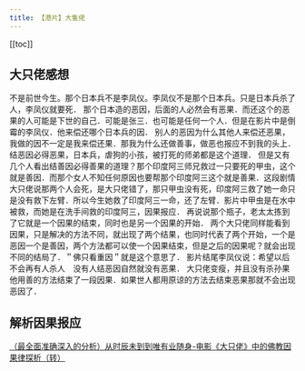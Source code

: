 ```yaml
---
title: 【港片】大隻佬 
---
```


<ClientOnly>
  <in-article-adsense
    ins-style="display:block; text-align:center;"
    data-ad-slot="7727965566"
  />
</ClientOnly>

[[toc]]

## 大只佬感想

不是前世今生。那个日本兵不是李凤仪。李凤仪不是那个日本兵。只是日本兵杀了人，李凤仪就要死．
那个日本造的恶因，后面的人必然会有恶果．而还这个的恶果的人可能是下世的自己．可能是张三．也可能是任何一个人．但是在影片中是倒霉的李凤仪．他来偿还哪个日本兵的因．
别人的恶因为什么其他人来偿还恶果，我做的因不一定是我来偿还果．那我为什么还做善事，做恶也报应不到我的头上．
结恶因必得恶果，日本兵，虐狗的小孩，被打死的师弟都是这个道理．
但是又有几个人看出结善因必得善果的道理？那个印度阿三师兄救过一只要死的甲虫，这个就是善因．而那个女人不知任何原因也要帮那个印度阿三这个就是善果．这段剧情大只佬说那两个人会死，是大只佬错了，那只甲虫没有死，印度阿三救了她一命只是没有救下左臂．所以今生她救了印度阿三一命，还了左臂．影片中甲虫是在水中被救，而她是在洗手间救的印度阿三，因果报应．
再说说那个瓶子，老太太拣到了它就是一个因果的结束，同时也是另一个因果的开始．
两个大只佬同样能看到因果，只是解决的方法不同，就出现了两个结果，也同时代表了两个开始，一个是恶因一个是善因，两个方法都可以使一个因果结束，但是之后的因果呢？就会出现不同的结局了．＂佛只看重因＂就是这个意思了．
影片结尾李凤仪说：希望以后不会再有人杀人　没有人结恶因自然就没有恶果．
大只佬变瘦，并且没有杀孙果他用善的方法结束了一段因果．如果世人都用原谅的方法去结束恶果那就不会出现恶因了．

## 解析因果报应

[（最全面准确深入的分析）从时辰未到到唯有业随身-电影《大只佬》中的佛教因果律探析（转）](https://movie.douban.com/review/8296854/)